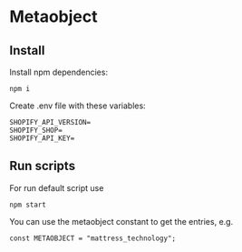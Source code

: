 # Metaobject

## Install
Install npm dependencies:

```
npm i
```

Create .env file with these variables:
```
SHOPIFY_API_VERSION=
SHOPIFY_SHOP=
SHOPIFY_API_KEY=
```

## Run scripts
For run default script use 

```
npm start
```

You can use the metaobject constant to get the entries, e.g.

```
const METAOBJECT = "mattress_technology";
```
